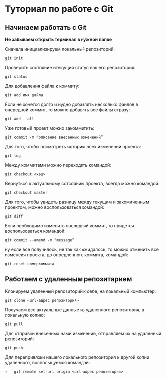 # Туториал по работе с Git

## Начинаем работать с Git

**Не забываем открыть терминал в нужной папке**

Сначала инициализируем локальный репозиторий:
```
git init
```
Проверить состояние итекущий статус нашего репозитория:
```
git status
```
Для добавления файла к коммиту:
```
git add имя файла
```
Если не хочется долго и нудно добавлять несколько файлов в очередной коммит, то можно добавить все файлы стразу:
```
git add --all
```

Уже готовый проект можно закоммитить:
```
git commit -m “описание внесенных изменений”
```

Для того, чтобы посмотреть историю всех изменений проекта:
```
git log
```

Между коммитами можно переходить командой:
```
git checkout <хэш>
```

Вернуться к актуальному сотсоянию проекта, всегда можно командой:
```
git checkout master
```

Для того, чтобы увидеть разницу между текущим и закомиченным проектом, можно воспользоваться командой:
```
git diff
```

Если необходимо изменить последний коммит, то придется воспользоваться командой:
```
git commit --amend -m “message”
```

ну если все получилось, не так как ожидалось, то можно отменить все изменеия проекта, до опредленного коммита, командой:
```
git reset номеркоммита
```

## Работаем с удаленным репозитарием

Клонируем удаленный репозиторий к себе, на локальный компьютер:
```
git clone <url-адрес репозитория>
```

Получаем все актуальные данные из удаленного репозитория, в локальную копию:
```
git pull
```

Для отправки внесенных нами изменений, отправляем их на удаленный репозиторий:
```
git push
```

Для перепривязки нашего локального репозитория к другой копии удаленного, воспольщуемся командой:
```
✦	git remote set-url origin <url-адрес репозитория>
```
